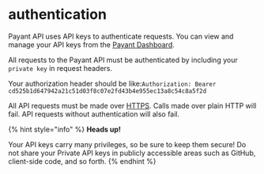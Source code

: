 # authentication

Payant API uses API keys to authenticate requests. You can view and manage your API keys from the [Payant Dashboard](https://dashboard.demo.payant.ng/settings/api).

All requests to the Payant API must be authenticated by including your `private key` in request headers.

Your authorization header should be like:`Authorization: Bearer cd525b1d647942a21c51d03f8c07e2fd43b4e955ec13a8c54c8a5f2d`

All API requests must be made over [HTTPS](http://en.wikipedia.org/wiki/HTTP_Secure). Calls made over plain HTTP will fail. API requests without authentication will also fail.

{% hint style="info" %}
**Heads up!**

Your API keys carry many privileges, so be sure to keep them secure! Do not share your Private API keys in publicly accessible areas such as GitHub, client-side code, and so forth.
{% endhint %}

